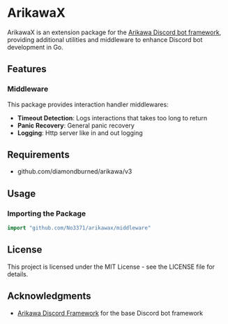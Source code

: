# ArikawaX

ArikawaX is an extension package for the [Arikawa Discord bot framework](https://github.com/diamondburned/arikawa), providing additional utilities and middleware to enhance Discord bot development in Go.

## Features

### Middleware
This package provides interaction handler middlewares:

- **Timeout Detection**: Logs interactions that takes too long to return
- **Panic Recovery**: General panic recovery
- **Logging**: Http server like in and out logging

## Requirements

- github.com/diamondburned/arikawa/v3

## Usage

### Importing the Package

```go
import "github.com/No3371/arikawax/middleware"
```

## License

This project is licensed under the MIT License - see the LICENSE file for details.

## Acknowledgments

- [Arikawa Discord Framework](https://github.com/diamondburned/arikawa) for the base Discord bot framework 